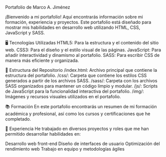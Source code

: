 Portafolio de Marco A. Jiménez

¡Bienvenido a mi portafolio! Aquí encontrarás información sobre mi formación, experiencia y proyectos.
Este portafolio está diseñado para mostrar mis habilidades en desarrollo web utilizando HTML, CSS, JavaScript y SASS.

🖥 Tecnologías Utilizadas
HTML5: Para la estructura y el contenido del sitio web.
CSS3: Para el diseño y el estilo visual de las páginas.
JavaScript: Para añadir interactividad y dinamismo al portafolio.
SASS: Para escribir CSS de manera más eficiente y organizada.

📁 Estructura del Repositorio
/index.html: Archivo principal que contiene la estructura del portafolio.
/css/: Carpeta que contiene los estilos CSS generados a partir de los archivos SASS.
/sass/: Carpeta con los archivos SASS organizados para mantener un código limpio y modular.
/js/: Scripts de JavaScript para la funcionalidad interactiva del portafolio.
/img/: Imágenes y recursos visuales utilizados en el portafolio.

📚 Formación
En este portafolio encontrarás un resumen de mi formación académica y profesional, así como los cursos y certificaciones que he completado.

💼 Experiencia
He trabajado en diversos proyectos y roles que me han permitido desarrollar habilidades en:

Desarrollo web front-end
Diseño de interfaces de usuario
Optimización del rendimiento web
Trabajo en equipo y metodologías ágiles
